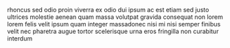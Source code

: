 rhoncus sed odio proin viverra ex odio dui ipsum ac est etiam sed justo ultrices
molestie aenean quam massa volutpat gravida consequat non lorem lorem felis
velit ipsum quam integer massadonec nisi mi nisi semper finibus velit nec
pharetra augue tortor scelerisque urna eros fringilla non curabitur interdum